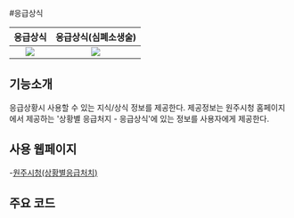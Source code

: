 #응급상식

응급상식             |  응급상식(심폐소생술)  | 
:-------------------------:|:-------------------------:
![](https://user-images.githubusercontent.com/58100710/145129311-e7361e16-c4ad-4890-88e8-34d6ad5a69e5.png)  |  ![](https://user-images.githubusercontent.com/58100710/145129318-b778e354-7e96-4575-9e41-b698d0acad36.png)

## 기능소개
응급상황시 사용할 수 있는 지식/상식 정보를 제공한다.
제공정보는 원주시청 홈페이지에서 제공하는 '상황별 응급처지 - 응급상식'에 있는 정보를 사용자에게 제공한다.

## 사용 웹페이지
-[원주시청(상황별응급처치)](https://www.wonju.go.kr/health/contents.do?key=1690&)

## 주요 코드
